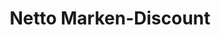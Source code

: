 ---
title: "Netto Marken-Discount"
url: /riedstadt/netto-marken-discount-bertha-von-suttner-strasse/
shop: Supermarkt
---